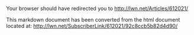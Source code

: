 Your browser should have redirected you to
http://lwn.net/Articles/612021/

This markdown document has been converted from the html document located at:
http://lwn.net/SubscriberLink/612021/92c8ccb5b82d4d90/
